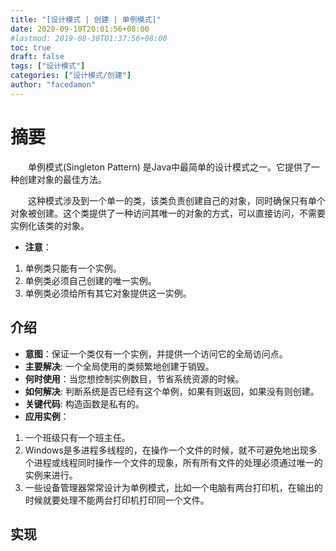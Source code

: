 ```yaml
---
title: "[设计模式 | 创建 | 单例模式]"
date: 2020-09-10T20:01:56+08:00
#lastmod: 2019-08-30T01:37:56+08:00
toc: true
draft: false
tags: ["设计模式"]
categories: ["设计模式/创建"]
author: "facedamon"
---
```


# 摘要

&emsp;&emsp;单例模式(Singleton Pattern) 是Java中最简单的设计模式之一。它提供了一种创建对象的最佳方法。

&emsp;&emsp;这种模式涉及到一个单一的类，该类负责创建自己的对象，同时确保只有单个对象被创建。这个类提供了一种访问其唯一的对象的方式，可以直接访问，不需要实例化该类的对象。

- **注意**：
1. 单例类只能有一个实例。
2. 单例类必须自己创建的唯一实例。
3. 单例类必须给所有其它对象提供这一实例。

## 介绍

- **意图**：保证一个类仅有一个实例，并提供一个访问它的全局访问点。
- **主要解决**: 一个全局使用的类频繁地创建于销毁。
- **何时使用**：当您想控制实例数目，节省系统资源的时候。
- **如何解决**: 判断系统是否已经有这个单例，如果有则返回，如果没有则创建。
- **关键代码**: 构造函数是私有的。
- **应用实例**：
1. 一个班级只有一个班主任。
2. Windows是多进程多线程的，在操作一个文件的时候，就不可避免地出现多个进程或线程同时操作一个文件的现象，所有所有文件的处理必须通过唯一的实例来进行。
3. 一些设备管理器常常设计为单例模式，比如一个电脑有两台打印机，在输出的时候就要处理不能两台打印机打印同一个文件。

## 实现
